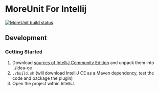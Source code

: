 # MoreUnit For Intellij

<a title="MoreUnit build on Travis CI" href="https://travis-ci.org/MoreUnit/org.moreunit.intellij.plugin"><img alt="MoreUnit build status" src="https://travis-ci.org/MoreUnit/org.moreunit.intellij.plugin.svg?branch=master" /></a>

## Development
### Getting Started

1. Download [sources of IntelliJ Community Edition](#TODO-link) and unpack them into ../idea-ce
2. `./build.sh` (will download IntelliJ CE as a Maven dependency, test the code and package the plugin)
3. Open the project within IntelliJ.

